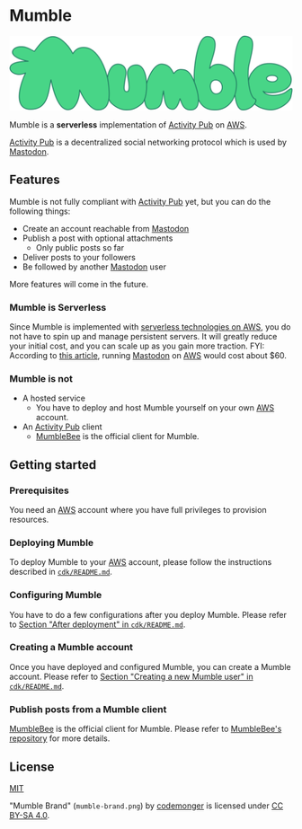 # Mumble

![Mumble Brand](./mumble-brand.png)

Mumble is a **serverless** implementation of [Activity Pub](https://www.w3.org/TR/activitypub/) on [AWS](https://aws.amazon.com).

[Activity Pub](https://www.w3.org/TR/activitypub/) is a decentralized social networking protocol which is used by [Mastodon](https://joinmastodon.org).

## Features

Mumble is not fully compliant with [Activity Pub](https://www.w3.org/TR/activitypub/) yet, but you can do the following things:
- Create an account reachable from [Mastodon](https://joinmastodon.org)
- Publish a post with optional attachments
    - Only public posts so far
- Deliver posts to your followers
- Be followed by another [Mastodon](https://joinmastodon.org) user

More features will come in the future.

### Mumble is Serverless

Since Mumble is implemented with [serverless technologies on AWS](https://aws.amazon.com/serverless/), you do not have to spin up and manage persistent servers.
It will greatly reduce your initial cost, and you can scale up as you gain more traction.
FYI: According to [this article](https://cloudonaut.io/mastodon-on-aws/#:~:text=Costs%20for%20running%20Mastodon%20on%20AWS&text=The%20architecture%27s%20monthly%20charges%20are%20about%20%2460%20per%20month.), running [Mastodon](https://joinmastodon.org) on [AWS](https://aws.amazon.com) would cost about $60.

### Mumble is not

- A hosted service
    - You have to deploy and host Mumble yourself on your own [AWS](https://aws.amazon.com) account.
- An [Activity Pub](https://www.w3.org/TR/activitypub/) client
    - [MumbleBee](https://github.com/codemonger-io/mumble-bee) is the official client for Mumble.

## Getting started

### Prerequisites

You need an [AWS](https://aws.amazon.com) account where you have full privileges to provision resources.

### Deploying Mumble

To deploy Mumble to your [AWS](https://aws.amazon.com) account, please follow the instructions described in [`cdk/README.md`](./cdk/README.md).

### Configuring Mumble

You have to do a few configurations after you deploy Mumble.
Please refer to [Section "After deployment" in `cdk/README.md`](./cdk/README.md#after-deployment).

### Creating a Mumble account

Once you have deployed and configured Mumble, you can create a Mumble account.
Please refer to [Section "Creating a new Mumble user" in `cdk/README.md`](./cdk/README.md#creating-a-new-mumble-user).

### Publish posts from a Mumble client

[MumbleBee](https://github.com/codemonger-io/mumble-bee) is the official client for Mumble.
Please refer to [MumbleBee's repository](https://github.com/codemonger-io/mumble-bee) for more details.

## License

[MIT](./LICENSE)

"Mumble Brand" (`mumble-brand.png`) by [codemonger](https://codemonger.io) is licensed under [CC BY-SA 4.0](https://creativecommons.org/licenses/by-sa/4.0/).